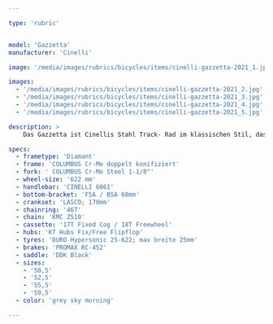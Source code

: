 ```yaml
---

type: 'rubric'


model: 'Gazzetta'
manufacturer: 'Cinelli'

image: '/media/images/rubrics/bicycles/items/cinelli-gazzetta-2021_1.jpg'

images:
  - '/media/images/rubrics/bicycles/items/cinelli-gazzetta-2021_2.jpg'
  - '/media/images/rubrics/bicycles/items/cinelli-gazzetta-2021_3.jpg'
  - '/media/images/rubrics/bicycles/items/cinelli-gazzetta-2021_4.jpg'
  - '/media/images/rubrics/bicycles/items/cinelli-gazzetta-2021_5.jpg'

description: >
    Das Gazzetta ist Cinellis Stahl Track- Rad im klassischen Stil, das subtil für den täglichen Gebrauch auf urbanan Straßen optimiert wurde. Das Herzstück ist der micro-TIG geschweißte doppelt konifizierte Cr-Mo Rohrsatz von Columbus für großartige Haltbarkeit. Das Rad kommt mit einem verkehrstauglichen Riser- Lenker und einer Bremse (vorn). Das Hinterrad verfügt über eine FlipFlop Nabe: 18T Freilauf / 17T Fixed.

specs:
  - frametype: 'Diamant'
  - frame: 'COLUMBUS Cr-Mo doppelt konifiziert'
  - fork: ' COLUMBUS Cr-Mo Steel 1-1/8"'
  - wheel-size: '622 mm'
  - handlebar: 'CINELLI 6061'
  - bottom-bracket: 'FSA / BSA 68mm'
  - crankset: 'LASCO; 170mm'
  - chainring: '46T'
  - chain: 'KMC Z510'
  - cassette: '17T Fixed Cog / 18T Freewheel'
  - hubs: 'KT Hubs Fix/Free Flipflop'
  - tyres: 'DURO Hypersonic 25-622; max breite 25mm'
  - brakes: 'PROMAX RC-452'
  - saddle: 'DDK Black'
  - sizes:
    - '50,5'
    - '52,5'
    - '55,5'
    - '59,5'
  - color: 'grey sky morning'

---
```

